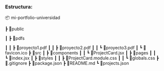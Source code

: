 ### Estructura:
📦 mi-portfolio-universidad

 ┣ 📂public
 
 ┃ ┣ 📂pdfs
 
 ┃ ┃ ┣ 📜proyecto1.pdf
 ┃ ┃ ┣ 📜proyecto2.pdf
 ┃ ┃ ┗ 📜proyecto3.pdf
 ┃ ┗ 📜favicon.ico
 ┣ 📂src
 ┃ ┣ 📂components
 ┃ ┃ ┗ 📜ProjectCard.jsx
 ┃ ┣ 📂pages
 ┃ ┃ ┗ 📜index.jsx
 ┃ ┣ 📂styles
 ┃ ┃ ┣ 📜ProjectCard.module.css
 ┃ ┃ ┗ 📜globals.css
 ┣ 📜.gitignore
 ┣ 📜package.json
 ┣ 📜README.md
 ┗ 📜projects.json
